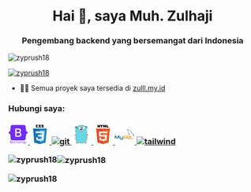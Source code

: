 <h1 align="center">Hai 👋, saya Muh. Zulhaji</h1>
<h3 align="center">Pengembang backend yang bersemangat dari Indonesia</h3>

<p align="left"> <img src="https://komarev.com/ghpvc/?username=zyprush18&label=Profile%20views&color=0e75b6&style=flat" alt="zyprush18" /> </p>

<p align="left"> <a href="https://github.com/ryo-ma/github-profile-trophy"><img src="https://github-profile-trophy.vercel.app/?username=zyprush18" alt="zyprush18" /></a> </p>

- 👨‍💻 Semua proyek saya tersedia di [zulll.my.id](zulll.my.id)

<h3 align="left">Hubungi saya:</h3>
<p align="left">
</p>

<h3 Bahasa dan Alat:</h3>
<p align="left"> <a href="https://getbootstrap.com" target="_blank" rel="noreferrer"> <img src="https://raw.githubusercontent.com/devicons/devicon/master/icons/bootstrap/bootstrap-plain-wordmark.svg" alt="bootstrap" width="40" height="40"/> </a> <a href="https://www.w3schools.com/css/" target="_blank" rel="noreferrer"> <img src="https://raw.githubusercontent.com/devicons/devicon/master/icons/css3/css3-original-wordmark.svg" alt="css3" width="40" height="40"/> </a> <a href="https://git-scm.com/" target="_blank" rel="noreferrer"> <img src="https://www.vectorlogo.zone/logos/git-scm/git-scm-icon.svg" alt="git" width="40" height="40"/> </a> <a href="https://golang.org" target="_blank" rel="noreferrer"> <img src="https://raw.githubusercontent.com/devicons/devicon/master/icons/go/go-original.svg" alt="go" width="40" height="40"/> </a> <a href="https://www.w3.org/html/" target="_blank" rel="noreferrer"> <img src="https://raw.githubusercontent.com/devicons/devicon/master/icons/html5/html5-original-wordmark.svg" alt="html5" width="40" height="40"/> </a> <a href="https://www.mysql.com/" target="_blank" rel="noreferrer"> <img src="https://raw.githubusercontent.com/devicons/devicon/master/icons/mysql/mysql-original-wordmark.svg" alt="mysql" width="40" height="40"/> </a> <a href="https://tailwindcss.com/" target="_blank" rel="noreferrer"> <img src="https://www.vectorlogo.zone/logos/tailwindcss/tailwindcss-icon.svg" alt="tailwind" width="40" height="40"/> </a> </p>

<p><img align="left" src="https://github-readme-stats.vercel.app/api/top-langs?username=zyprush18&show_icons=true&locale=en&layout=compact" alt="zyprush18" /></p>

<p> <img align="center" src="https://github-readme-stats.vercel.app/api?username=zyprush18&show_icons=true&locale=en" alt="zyprush18" /></p>

<p><img align="center" src="https://github-readme-streak-stats.herokuapp.com/?user=zyprush18&" alt="zyprush18" /></p>

